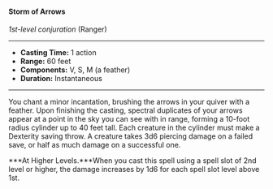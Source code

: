 #### Storm of Arrows
*1st-level conjuration* (Ranger)
___
- **Casting Time:** 1 action
- **Range:** 60 feet
- **Components:** V, S, M (a feather)
- **Duration:** Instantaneous
---
You chant a minor incantation, brushing the arrows in your quiver with a feather. Upon finishing the casting, spectral duplicates of your arrows appear at a point in the sky you can see with in range, forming a 10-foot radius cylinder up to 40 feet tall. Each creature in the cylinder must make a Dexterity saving throw. A creature takes 3d6 piercing damage on a failed save, or half as much damage on a successful one.

***At Higher Levels.***When you cast this spell using a spell slot of 2nd level or higher, the damage increases by 1d6 for each spell slot level above 1st.
